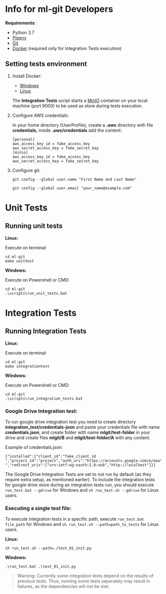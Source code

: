 # Info for ml-git Developers

**Requirements**:


*  Python 3.7
*  [Pipenv](https://github.com/pypa/pipenv)
*  [Git](https://git-scm.com/)
*  [Docker](https://www.docker.com/) (required only for Integration Tests execution)


## Setting tests environment

1. Install Docker:

   *  [Windows](https://docs.docker.com/docker-for-windows/install/)
   *  [Linux](https://docs.docker.com/install/linux/docker-ce/ubuntu/#install-docker-engine---community-1)

   The **Integration Tests** script starts a [MinIO](https://hub.docker.com/r/minio/minio) container on your local machine (port 9000) to be used as store during tests execution.


2. Configure AWS credentials:

   In your home directory (UserProfile), create a **.aws** directory with file **credentials**, inside **.aws/credentials** add the content:

   ```
   [personal]
   aws_access_key_id = fake_access_key
   aws_secret_access_key = fake_secret_key
   [minio]
   aws_access_key_id = fake_access_key						    
   aws_secret_access_key = fake_secret_key	                    
   ```

   

4. Configure git:

   `git config --global user.name "First Name and Last Name"`

   `git config --global user.email "your_name@example.com"`  

# Unit Tests

## Running unit tests

**Linux:**

Execute on terminal:

```
cd ml-git
make unittest
```

**Windows:**

Execute on Powershell or CMD:

```
cd ml-git
.\scripts\run_unit_tests.bat
```



# Integration Tests

## Running Integration Tests

**Linux:**

Execute on terminal:

```
cd ml-git
make integrationtest
```

**Windows:**

Execute on Powershell or CMD:

```
cd ml-git
.\scripts\run_integration_tests.bat
```

### Google Drive Integration test:

To run google drive integration test you need to create directory **integration_test/credentials-json** and paste your credentials file with name **credentials.json**, and create folder with name **mlgit/test-folder** in your drive and create files **mlgit/B** and **mlgit/test-folder/A** with any content.

Example of credentials.json:
```
{"installed":{"client_id":"fake_client_id     ","project_id":"project","auth_uri":"https://accounts.google.com/o/oauth2/auth","token_uri":"https://oauth2.googleapis.com/token","auth_provider_x509_cert_url":"https://www.googleapis.com/oauth2/v1/certs","client_secret":"fake_client_secret                                       ","redirect_uris":["urn:ietf:wg:oauth:2.0:oob","http://localhost"]}}
```
The Google Drive Integration Tests are set to not run by default (as they require extra setup, as mentioned earlier). To include the integration tests for google drive store during an integration tests run, you should execute `run_test.bat --gdrive` for Windows and `sh run_test.sh --gdrive` for Linux users. 

### Executing a single test file:

To execute integration tests in a specific path, execute `run_test.bat file_path` for Windows and `sh run_test.sh --path=path_to_tests` for Linux users.

**Linux:**
```
sh run_test.sh --path=./test_01_init.py
```

**Windows:**
```
.\run_test.bat .\test_01_init.py
```

> Warning: Currently some integration tests depend on the results of previous tests. Thus, running some tests separately may result in failures, as the dependencies will not be met.
